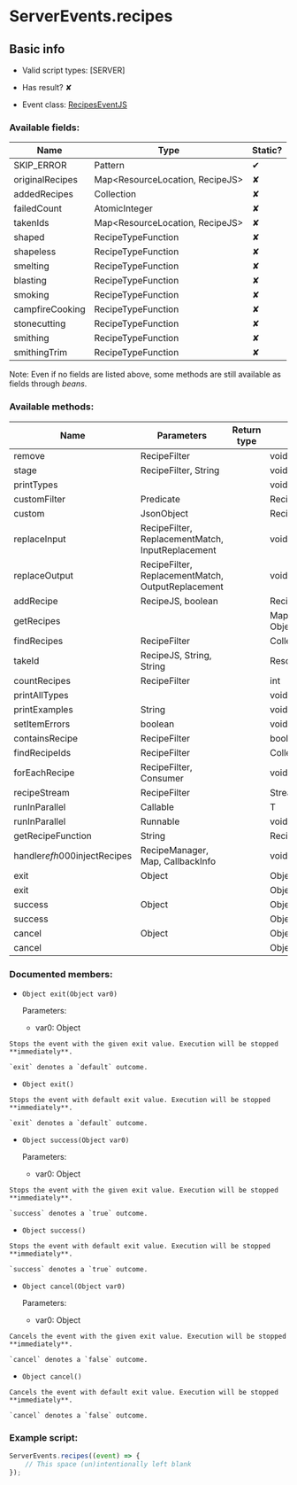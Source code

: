 # ServerEvents.recipes

## Basic info

- Valid script types: [SERVER]

- Has result? ✘

- Event class: [RecipesEventJS](https://github.com/KubeJS-Mods/KubeJS/tree/2001/common/src/main/java/dev/latvian/mods/kubejs/recipe/RecipesEventJS.java)

### Available fields:

| Name | Type | Static? |
| ---- | ---- | ------- |
| SKIP_ERROR | Pattern | ✔ |
| originalRecipes | Map<ResourceLocation, RecipeJS> | ✘ |
| addedRecipes | Collection<RecipeJS> | ✘ |
| failedCount | AtomicInteger | ✘ |
| takenIds | Map<ResourceLocation, RecipeJS> | ✘ |
| shaped | RecipeTypeFunction | ✘ |
| shapeless | RecipeTypeFunction | ✘ |
| smelting | RecipeTypeFunction | ✘ |
| blasting | RecipeTypeFunction | ✘ |
| smoking | RecipeTypeFunction | ✘ |
| campfireCooking | RecipeTypeFunction | ✘ |
| stonecutting | RecipeTypeFunction | ✘ |
| smithing | RecipeTypeFunction | ✘ |
| smithingTrim | RecipeTypeFunction | ✘ |

Note: Even if no fields are listed above, some methods are still available as fields through *beans*.

### Available methods:

| Name | Parameters | Return type | Static? |
| ---- | ---------- | ----------- | ------- |
| remove | RecipeFilter |  | void | ✘ |
| stage | RecipeFilter, String |  | void | ✘ |
| printTypes |  |  | void | ✘ |
| customFilter | Predicate<RecipeKJS> |  | RecipeFilter | ✘ |
| custom | JsonObject |  | RecipeJS | ✘ |
| replaceInput | RecipeFilter, ReplacementMatch, InputReplacement |  | void | ✘ |
| replaceOutput | RecipeFilter, ReplacementMatch, OutputReplacement |  | void | ✘ |
| addRecipe | RecipeJS, boolean |  | RecipeJS | ✘ |
| getRecipes |  |  | Map<String, Object> | ✘ |
| findRecipes | RecipeFilter |  | Collection<RecipeJS> | ✘ |
| takeId | RecipeJS, String, String |  | ResourceLocation | ✘ |
| countRecipes | RecipeFilter |  | int | ✘ |
| printAllTypes |  |  | void | ✘ |
| printExamples | String |  | void | ✘ |
| setItemErrors | boolean |  | void | ✘ |
| containsRecipe | RecipeFilter |  | boolean | ✘ |
| findRecipeIds | RecipeFilter |  | Collection<ResourceLocation> | ✘ |
| forEachRecipe | RecipeFilter, Consumer<RecipeJS> |  | void | ✘ |
| recipeStream | RecipeFilter |  | Stream<RecipeJS> | ✘ |
| runInParallel | Callable<T> |  | T | ✔ |
| runInParallel | Runnable |  | void | ✔ |
| getRecipeFunction | String |  | RecipeTypeFunction | ✘ |
| handler$efh000$injectRecipes | RecipeManager, Map, CallbackInfo |  | void | ✘ |
| exit | Object |  | Object | ✘ |
| exit |  |  | Object | ✘ |
| success | Object |  | Object | ✘ |
| success |  |  | Object | ✘ |
| cancel | Object |  | Object | ✘ |
| cancel |  |  | Object | ✘ |


### Documented members:

- `Object exit(Object var0)`

  Parameters:
  - var0: Object

```
Stops the event with the given exit value. Execution will be stopped **immediately**.

`exit` denotes a `default` outcome.
```

- `Object exit()`
```
Stops the event with default exit value. Execution will be stopped **immediately**.

`exit` denotes a `default` outcome.
```

- `Object success(Object var0)`

  Parameters:
  - var0: Object

```
Stops the event with the given exit value. Execution will be stopped **immediately**.

`success` denotes a `true` outcome.
```

- `Object success()`
```
Stops the event with default exit value. Execution will be stopped **immediately**.

`success` denotes a `true` outcome.
```

- `Object cancel(Object var0)`

  Parameters:
  - var0: Object

```
Cancels the event with the given exit value. Execution will be stopped **immediately**.

`cancel` denotes a `false` outcome.
```

- `Object cancel()`
```
Cancels the event with default exit value. Execution will be stopped **immediately**.

`cancel` denotes a `false` outcome.
```



### Example script:

```js
ServerEvents.recipes((event) => {
	// This space (un)intentionally left blank
});
```

